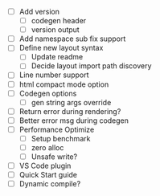 - [ ] Add version
  - [ ] codegen header
  - [ ] version output
- [ ] Add namespace sub fix support
- [ ] Define new layout syntax
  - [ ] Update readme
  - [ ] Decide layout import path discovery
- [ ] Line number support
- [ ] html compact mode option
- [ ] Codegen options
  - [ ] gen string args override
- [ ] Return error during rendering?
- [ ] Better error msg during codegen
- [ ] Performance Optimize
  - [ ] Setup benchmark
  - [ ] zero alloc
  - [ ] Unsafe write?
- [ ] VS Code plugin
- [ ] Quick Start guide
- [ ] Dynamic compile?
